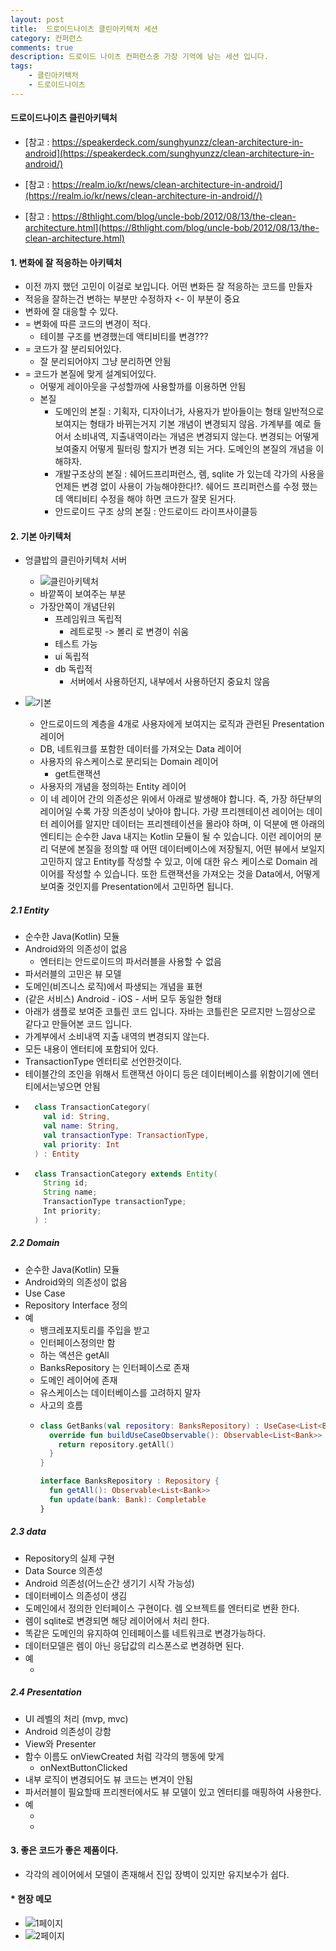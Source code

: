 ```yaml
---
layout: post
title:  드로이드나이츠 클린아키텍처 세션
category: 컨퍼런스
comments: true
description: 드로이드 나이츠 컨퍼런스중 가장 기억에 남는 세션 입니다.
tags:
    - 클린아키텍처
    - 드로이드나이츠
---
```



#### 드로이드나이츠 클린아키텍처
 - [참고 : https://speakerdeck.com/sunghyunzz/clean-architecture-in-android](https://speakerdeck.com/sunghyunzz/clean-architecture-in-android/)

 - [참고 : https://realm.io/kr/news/clean-architecture-in-android/](https://realm.io/kr/news/clean-architecture-in-android//)

 - [참고 : https://8thlight.com/blog/uncle-bob/2012/08/13/the-clean-architecture.html](https://8thlight.com/blog/uncle-bob/2012/08/13/the-clean-architecture.html)

#### 1. 변화에 잘 적응하는 아키텍처
  - 이전 까지 했던 고민이 이걸로 보입니다. 어떤 변화든 잘 적응하는 코드를 만들자
  - 적응을 잘하는건 변하는 부분만 수정하자 <- 이 부분이 중요
  - 변화에 잘 대응할 수 있다.
   - = 변화에 따른 코드의 변경이 적다. 
     - 테이블 구조를 변경했는데 액티비티를 변경???
   - = 코드가 잘 분리되어있다.
     - 잘 분리되어야지 그냥 분리하면 안됨
   - = 코드가 본질에 맞게 설계되어있다.
     - 어떻게 레이아웃을 구성할까에 사용할까를 이용하면 안됨
     - 본질 
       - 도메인의 본질 : 기획자, 디자이너가, 사용자가 받아들이는 형태 일반적으로 보여지는 형태가 바뀌는거지 기본 개념이 변경되지 않음. 가계부를 예로 들어서 소비내역, 지출내역이라는 개념은 변경되지 않는다. 변경되는 어떻게 보여줄지 어떻게 필터링 할지가 변경 되는 거다. 도메인의 본질의 개념을 이해햐자.
       - 개발구조상의 본질 : 쉐어드프리퍼런스, 렘, sqlite 가 있는데 각가의 사용을 언제든 변경 없이 사용이 가능해야한다!?. 쉐어드 프리퍼런스를 수정 했는데 액티비티 수정을 해야 하면 코드가 잘못 된거다.
       - 안드로이드 구조 상의 본질 : 안드로이드 라이프사이클등

#### 2. 기본 아키텍처
  - 엉클밥의 클린아키텍처 서버
    - ![클린아키텍처](https://drive.google.com/uc?id=0BwUadct9RzY3cmtQUjlkYlN5QTg)
    - 바깥쪽이 보여주는 부분
    - 가장안쪽이 개념단위
      - 프레임워크 독립적
        - 레트로핏 -> 볼리 로 변경이 쉬움
      - 테스트 가능
      - ui 독립적
      - db 독립적
        - 서버에서 사용하던지, 내부에서 사용하던지 중요치 않음

  - ![기본](https://drive.google.com/uc?id=0BwUadct9RzY3YU9CMXN5S2FTRXc)
    - 안드로이드의 계층을 4개로 사용자에게 보여지는 로직과 관련된 Presentation 레이어
    - DB, 네트워크를 포함한 데이터를 가져오는 Data 레이어 
    - 사용자의 유스케이스로 분리되는 Domain 레이어
      - get트랜잭션
    - 사용자의 개념을 정의하는 Entity 레이어 
    - 이 네 레이어 간의 의존성은 위에서 아래로 발생해야 합니다. 즉, 가장 하단부의 레이어일 수록 가장 의존성이 낮아야 합니다. 가량 프리젠테이션 레이어는 데이터 레이어를 알지만 데이터는 프리젠테이션을 몰라야 하며, 이 덕분에 맨 아래의 엔티티는 순수한 Java 내지는 Kotlin 모듈이 될 수 있습니다. 이런 레이어의 분리 덕분에 본질을 정의할 때 어떤 데이터베이스에 저장될지, 어떤 뷰에서 보일지 고민하지 않고 Entity를 작성할 수 있고, 이에 대한 유스 케이스로 Domain 레이어를 작성할 수 있습니다. 또한 트랜잭션을 가져오는 것을 Data에서, 어떻게 보여줄 것인지를 Presentation에서 고민하면 됩니다.

##### 2.1 Entity
  - 순수한 Java(Kotlin) 모듈
  - Android와의 의존성이 없음
    - 엔터티는 안드로이드의 파서러블을 사용할 수 없음
  - 파서러블의 고민은 뷰 모델   
  - 도메인(비즈니스 로직)에서 파생되는 개념을 표현
  - (같은 서비스) Android - iOS - 서버 모두 동일한 형태
  - 아래가 샘플로 보여준 코틀린 코드 입니다. 자바는 코틀린은 모르지만 느낌상으로 같다고 만들어본 코드 입니다.
  - 가계부에서 소비내역 지출 내역의 변경되지 않는다.
  - 모든 내용이 엔터티에 포함되어 있다.
  - TransactionType 엔터티로 선언한것이다.
  - 테이블간의 조인을 위해서 트랜잭션 아이디 등은 데이터베이스를 위함이기에 엔터티에서는넣으면 안됨
  - ``` kotlin
      class TransactionCategory( 
        val id: String, 
        val name: String, 
        val transactionType: TransactionType, 
        val priority: Int
      ) : Entity
    ```
  - ```java
      class TransactionCategory extends Entity( 
        String id; 
        String name;
        TransactionType transactionType;
        Int priority;
      ) : 
    ```  

##### 2.2 Domain
  - 순수한 Java(Kotlin) 모듈 
  - Android와의 의존성이 없음
  - Use Case
  - Repository Interface 정의    
  - 예
    - 뱅크레포지토리를 주입을 받고 
    - 인터페이스정의만 함
    - 하는 액션은 getAll
    - BanksRepository 는 인터페이스로 존재
    - 도메인 레이어에 존재 
    - 유스케이스는 데이터베이스를 고려하지 말자
    - 사고의 흐름
    - ```kotlin
      class GetBanks(val repository: BanksRepository) : UseCase<List<Bank>>(){ 
        override fun buildUseCaseObservable(): Observable<List<Bank>> { 
          return repository.getAll() 
        } 
      }

      interface BanksRepository : Repository {  
        fun getAll(): Observable<List<Bank>> 
        fun update(bank: Bank): Completable 
      }

      ``` 
##### 2.3 data
  - Repository의 실제 구현 
  - Data Source 의존성 
  - Android 의존성(어느순간 생기기 시작 가능성)
  - 데이터베이스 의존성이 생김
  - 도메인에서 정의한 인터페이스 구현이다. 렘 오브젝트를 엔터티로 변환 한다.
  - 렘이 sqlite로 변경되면 해당 레이어에서 처리 한다.
  - 똑같은 도메인의 유지하여 인테페이스를 네트워크로 변경가능하다.
  - 데이터모델은 렘이 아닌 응답값의 리스폰스로 변경하면 된다.
  - 예
    - <script src="https://gist.github.com/pyeongho/a621449874cd17a0c12041baf56fa835.js"></script>

##### 2.4 Presentation
  - UI 레벨의 처리 (mvp, mvc)
  - Android 의존성이 강함
  - View와 Presenter
  - 함수 이름도 onViewCreated 처럼 각각의 행동에 맞게
    - onNextButtonClicked 
  - 내부 로직이 변경되어도 뷰 코드는 변겨이 안됨
  - 파서러블이 필요할때 프리젠터에서도 뷰 모델이 있고 엔터티를 매핑하여 사용한다.  
  - 예
    - <script src="https://gist.github.com/pyeongho/618f625aa3f4a212f97197981ed5ea41.js"></script>
    - <script src="https://gist.github.com/pyeongho/6b325023418e98ab2d0a496da91d4087.js"></script>

#### 3. 좋은 코드가 좋은 제품이다.
  - 각각의 레이어에서 모델이 존재해서 진입 장벽이 있지만 유지보수가 쉽다.  

#### * 현장 메모
  - ![1페이지](https://drive.google.com/uc?id=0BwUadct9RzY3cG41UmxfbEN4NjQ)
  - ![2페이지](https://drive.google.com/uc?id=0BwUadct9RzY3NTNGRVpKLXNSOTg)
  